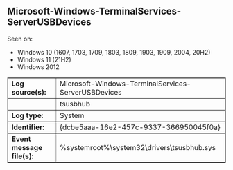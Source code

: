## Microsoft-Windows-TerminalServices-ServerUSBDevices

Seen on:
* Windows 10 (1607, 1703, 1709, 1803, 1809, 1903, 1909, 2004, 20H2)
* Windows 11 (21H2)
* Windows 2012

<table border="1" class="docutils">
  <tbody>
    <tr>
      <td><b>Log source(s):</b></td>
      <td>Microsoft-Windows-TerminalServices-ServerUSBDevices</td>
    </tr>
    <tr>
      <td>&nbsp;</td>
      <td>tsusbhub</td>
    </tr>
    <tr>
      <td><b>Log type:</b></td>
      <td>System</td>
    </tr>
    <tr>
      <td><b>Identifier:</b></td>
      <td>{dcbe5aaa-16e2-457c-9337-366950045f0a}</td>
    </tr>
    <tr>
      <td><b>Event message file(s):</b></td>
      <td>%systemroot%\system32\drivers\tsusbhub.sys</td>
    </tr>
  </tbody>
</table>

&nbsp;


